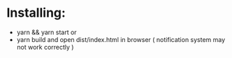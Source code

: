 # Installing:
- yarn && yarn start
or
- yarn build and open dist/index.html in browser ( notification system may not work correctly )
